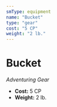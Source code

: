 ```yaml
---
smType: equipment
name: "Bucket"
type: "gear"
cost: "5 CP"
weight: "2 lb."
---
```


# Bucket
*Adventuring Gear*

- **Cost:** 5 CP
- **Weight:** 2 lb.
